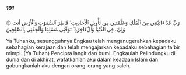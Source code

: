 ##### 101

<span class="ayah">۞ رَبِّ قَدْ ءَاتَيْتَنِى مِنَ ٱلْمُلْكِ وَعَلَّمْتَنِى مِن تَأْوِيلِ ٱلْأَحَادِيثِ ۚ فَاطِرَ ٱلسَّمَٰوَٰتِ وَٱلْأَرْضِ أَنتَ وَلِىِّۦ فِى ٱلدُّنْيَا وَٱلْءَاخِرَةِ ۖ تَوَفَّنِى مُسْلِمًۭا وَأَلْحِقْنِى بِٱلصَّٰلِحِينَ</span>

<span class="ayah_translation">Ya Tuhanku, sesungguhnya Engkau telah menganugerahkan kepadaku sebahagian kerajaan dan telah mengajarkan kepadaku sebahagian ta'bir mimpi. (Ya Tuhan) Pencipta langit dan bumi. Engkaulah Pelindungku di dunia dan di akhirat, wafatkanlah aku dalam keadaan Islam dan gabungkanlah aku dengan orang-orang yang saleh.</span>
